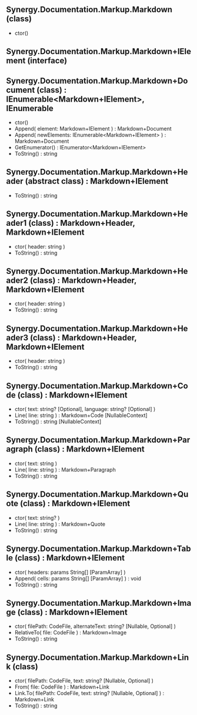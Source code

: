 ﻿## Synergy.Documentation.Markup.Markdown (class)
 - ctor()

## Synergy.Documentation.Markup.Markdown+IElement (interface)

## Synergy.Documentation.Markup.Markdown+Document (class) : IEnumerable<Markdown+IElement>, IEnumerable
 - ctor()
 - Append(
     element: Markdown+IElement
   ) : Markdown+Document
 - Append(
     newElements: IEnumerable<Markdown+IElement>
   ) : Markdown+Document
 - GetEnumerator() : IEnumerator<Markdown+IElement>
 - ToString() : string

## Synergy.Documentation.Markup.Markdown+Header (abstract class) : Markdown+IElement
 - ToString() : string

## Synergy.Documentation.Markup.Markdown+Header1 (class) : Markdown+Header, Markdown+IElement
 - ctor(
     header: string
   )
 - ToString() : string

## Synergy.Documentation.Markup.Markdown+Header2 (class) : Markdown+Header, Markdown+IElement
 - ctor(
     header: string
   )
 - ToString() : string

## Synergy.Documentation.Markup.Markdown+Header3 (class) : Markdown+Header, Markdown+IElement
 - ctor(
     header: string
   )
 - ToString() : string

## Synergy.Documentation.Markup.Markdown+Code (class) : Markdown+IElement
 - ctor(
     text: string? [Optional],
     language: string? [Optional]
   )
 - Line(
     line: string
   ) : Markdown+Code [NullableContext]
 - ToString() : string [NullableContext]

## Synergy.Documentation.Markup.Markdown+Paragraph (class) : Markdown+IElement
 - ctor(
     text: string
   )
 - Line(
     line: string
   ) : Markdown+Paragraph
 - ToString() : string

## Synergy.Documentation.Markup.Markdown+Quote (class) : Markdown+IElement
 - ctor(
     text: string?
   )
 - Line(
     line: string
   ) : Markdown+Quote
 - ToString() : string

## Synergy.Documentation.Markup.Markdown+Table (class) : Markdown+IElement
 - ctor(
     headers: params String[] [ParamArray]
   )
 - Append(
     cells: params String[] [ParamArray]
   ) : void
 - ToString() : string

## Synergy.Documentation.Markup.Markdown+Image (class) : Markdown+IElement
 - ctor(
     filePath: CodeFile,
     alternateText: string? [Nullable, Optional]
   )
 - RelativeTo(
     file: CodeFile
   ) : Markdown+Image
 - ToString() : string

## Synergy.Documentation.Markup.Markdown+Link (class)
 - ctor(
     filePath: CodeFile,
     text: string? [Nullable, Optional]
   )
 - From(
     file: CodeFile
   ) : Markdown+Link
 - Link.To(
     filePath: CodeFile,
     text: string? [Nullable, Optional]
   ) : Markdown+Link
 - ToString() : string

